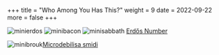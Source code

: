 +++
title = "Who Among You Has This?"
weight = 9
date = 2022-09-22
more = false
+++

![minierdos](/images/erdos-mini.png) ![minibacon](/images/bacon-mini.png) ![minisabbath](/images/sabbath-mini.png) [Erdős Number](@/cz/odkazy/erdos.md)

![minibrouk](/images/brouk-mini.png)[Microdebilisa smidi](@/cz/odkazy/brouk.md)

<!-- more -->

